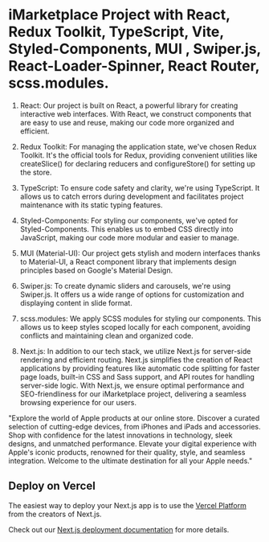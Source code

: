 # iMarketplace Project with React, Redux Toolkit, TypeScript, Vite, Styled-Components, MUI , Swiper.js, React-Loader-Spinner, React Router,  scss.modules. 

1. React: Our project is built on React, a powerful library for creating interactive web interfaces. With React, we construct components that are easy to use and reuse, making our code more organized and efficient.

2. Redux Toolkit: For managing the application state, we've chosen Redux Toolkit. It's the official tools for Redux, providing convenient utilities like createSlice() for declaring reducers and configureStore() for setting up the store.

3. TypeScript: To ensure code safety and clarity, we're using TypeScript. It allows us to catch errors during development and facilitates project maintenance with its static typing features.

4. Styled-Components: For styling our components, we've opted for Styled-Components. This enables us to embed CSS directly into JavaScript, making our code more modular and easier to manage.

5. MUI (Material-UI): Our project gets stylish and modern interfaces thanks to Material-UI, a React component library that implements design principles based on Google's Material Design.

6. Swiper.js: To create dynamic sliders and carousels, we're using Swiper.js. It offers us a wide range of options for customization and displaying content in slide format.

7. scss.modules: We apply SCSS modules for styling our components. This allows us to keep styles scoped locally for each component, avoiding conflicts and maintaining clean and organized code.

8. Next.js:
In addition to our tech stack, we utilize Next.js for server-side rendering and efficient routing. Next.js simplifies the creation of React applications by providing features like automatic code splitting for faster page loads, built-in CSS and Sass support, and API routes for handling server-side logic. With Next.js, we ensure optimal performance and SEO-friendliness for our iMarketplace project, delivering a seamless browsing experience for our users.


"Explore the world of Apple products at our online store. Discover a curated selection of cutting-edge devices, from iPhones and iPads and accessories. Shop with confidence for the latest innovations in technology, sleek designs, and unmatched performance. Elevate your digital experience with Apple's iconic products, renowned for their quality, style, and seamless integration. Welcome to the ultimate destination for all your Apple needs."



## Deploy on Vercel

The easiest way to deploy your Next.js app is to use the [Vercel Platform](https://vercel.com/new?utm_medium=default-template&filter=next.js&utm_source=create-next-app&utm_campaign=create-next-app-readme) from the creators of Next.js.

Check out our [Next.js deployment documentation](https://nextjs.org/docs/deployment) for more details.
